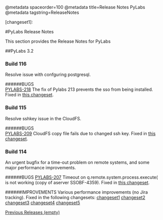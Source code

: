 @metadata spaceorder=100
@metadata title=Release Notes PyLabs
@metadata tagstring=ReleaseNotes

[History]: #/ReleaseNotes/History
[pylabs209]: http://jira.incubaid.com/browse/PYLABS-209
[changeset1]: 


#PyLabs Release Notes

This section provides the Release Notes for PyLabs

##PyLabs 3.2


### Build 116
Resolve issue with confguring postgresql.

######BUGS   
[PYLABS-218](http://jira.incubaid.com/browse/PYLABS-218) 
The fix of Pylabs 213 prevents the sso from being installed. Fixed in [this changeset](https://bitbucket.org/despiegk/pylabs-core/changeset/7d2f18f7ad77).

### Build 115
Resolve sshkey issue in the CloudFS.

######BUGS   
[PYLABS-209](http://jira.incubaid.com/browse/PYLABS-209) 
CloudFS copy file fails due to changed ssh key. Fixed in [this changeset](https://bitbucket.org/despiegk/pylabs-core/changeset/9bac008aab85).


### Build 114
An urgent bugfix for a time-out problem on remote systems, and some major performance improvements.

######BUGS
[PYLABS-207](http://jira.incubaid.com/browse/PYLABS-207) 
Timeout on q.remote.system.process.execute( is not working (copy of aserver SSOBF-4359). Fixed in [this changeset](https://bitbucket.org/despiegk/pylabs-core/changeset/9bac008aab85).

######IMPROVEMENTS
Various performance improvements (no Jira tracking).  Fixed in the following changesets:
[changeset1](https://bitbucket.org/despiegk/pylabs-core/changeset/e2841cdad37b)
[changeset2](https://bitbucket.org/despiegk/pylabs-core/changeset/6127649774bf)
[changeset3](https://bitbucket.org/despiegk/pylabs-core/changeset/a24ba0a67025)
[changeset4](https://bitbucket.org/despiegk/pylabs-core/changeset/945eba1c4983)
[changeset5](https://bitbucket.org/despiegk/pylabs-core/changeset/f8f0c0499222)





[Previous Releases (empty)][History]
